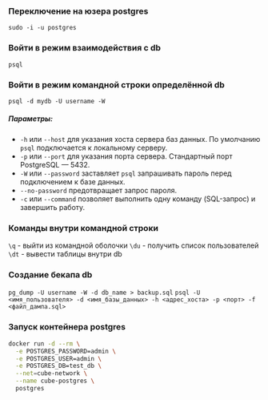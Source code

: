 ### Переключение на юзера postgres
`sudo -i -u postgres`

### Войти в режим взаимодействия с db
`psql` 

### Войти в режим командной строки определённой db
`psql -d mydb -U username -W`
##### Параметры:
- `-h` или `--host` для указания хоста сервера баз данных. По умолчанию `psql` подключается к локальному серверу.
- `-p` или `--port` для указания порта сервера. Стандартный порт PostgreSQL — 5432.
- `-W` или `--password` заставляет `psql` запрашивать пароль перед подключением к базе данных.
- `--no-password` предотвращает запрос пароля.
- `-c` или `--command` позволяет выполнить одну команду (SQL-запрос) и завершить работу.

### Команды внутри командной строки
`\q` - выйти из командной оболочки
`\du` - получить список пользователей
`\dt` - вывести таблицы внутри db

### Создание бекапа db
`pg_dump -U username -W -d db_name > backup.sql`
`psql -U <имя_пользователя> -d <имя_базы_данных> -h <адрес_хоста> -p <порт> -f <файл_дампа.sql>
`

### Запуск контейнера postgres
```sh
docker run -d --rm \
  -e POSTGRES_PASSWORD=admin \
  -e POSTGRES_USER=admin \
  -e POSTGRES_DB=test_db \
  --net=cube-network \
  --name cube-postgres \
  postgres
```
